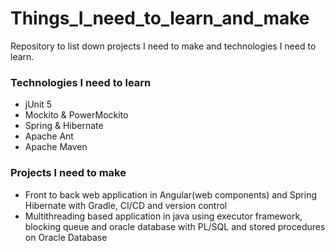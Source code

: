 # Things_I_need_to_learn_and_make
Repository to list down projects I need to make and technologies I need to learn.

<h3>Technologies I need to learn</h3>
<ul>
  <li>jUnit 5</li>
  <li>Mockito & PowerMockito</li>
  <li>Spring & Hibernate</li>
  <li>Apache Ant</li>
  <li>Apache Maven</li>
</ul>

<h3>Projects I need to make</h3>
<ul>
  <li>Front to back web application in Angular(web components) and Spring Hibernate with Gradle, CI/CD and version control</li>
  <li>Multithreading based application in java using executor framework, blocking queue and oracle database with PL/SQL and stored procedures on Oracle Database</li>
</ul>
